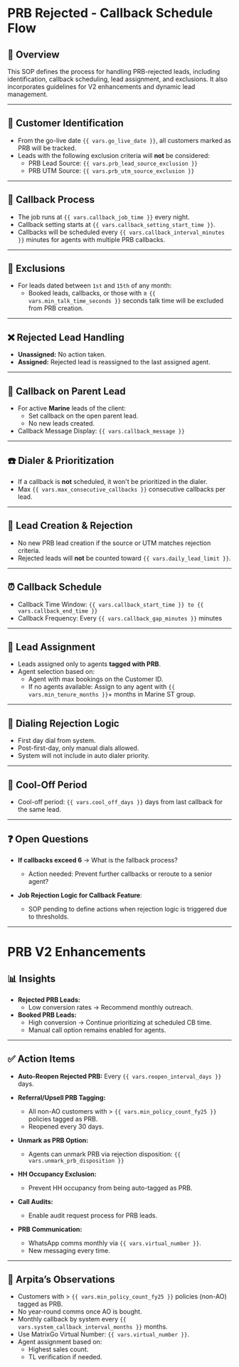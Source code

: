# PRB Rejected - Callback Schedule Flow

## 🧾 Overview

This SOP defines the process for handling PRB-rejected leads, including identification, callback scheduling, lead assignment, and exclusions. It also incorporates guidelines for V2 enhancements and dynamic lead management.

---

## 👤 Customer Identification

- From the go-live date `{{ vars.go_live_date }}`, all customers marked as PRB will be tracked.
- Leads with the following exclusion criteria will **not** be considered:
  - PRB Lead Source: `{{ vars.prb_lead_source_exclusion }}`
  - PRB UTM Source: `{{ vars.prb_utm_source_exclusion }}`

---

## 📆 Callback Process

- The job runs at `{{ vars.callback_job_time }}` every night.
- Callback setting starts at `{{ vars.callback_setting_start_time }}`.
- Callbacks will be scheduled every `{{ vars.callback_interval_minutes }}` minutes for agents with multiple PRB callbacks.

---

## 🚫 Exclusions

- For leads dated between `1st` and `15th` of any month:
  - Booked leads, callbacks, or those with ≥ `{{ vars.min_talk_time_seconds }}` seconds talk time will be excluded from PRB creation.

---

## ❌ Rejected Lead Handling

- **Unassigned:** No action taken.
- **Assigned:** Rejected lead is reassigned to the last assigned agent.

---

## 🔁 Callback on Parent Lead

- For active **Marine** leads of the client:
  - Set callback on the open parent lead.
  - No new leads created.
- Callback Message Display: `{{ vars.callback_message }}`

---

## ☎️ Dialer & Prioritization

- If a callback is **not** scheduled, it won't be prioritized in the dialer.
- Max `{{ vars.max_consecutive_callbacks }}` consecutive callbacks per lead.

---

## 🧾 Lead Creation & Rejection

- No new PRB lead creation if the source or UTM matches rejection criteria.
- Rejected leads will **not** be counted toward `{{ vars.daily_lead_limit }}`.

---

## ⏰ Callback Schedule

- Callback Time Window: `{{ vars.callback_start_time }} to {{ vars.callback_end_time }}`
- Callback Frequency: Every `{{ vars.callback_gap_minutes }}` minutes

---

## 👥 Lead Assignment

- Leads assigned only to agents **tagged with PRB**.
- Agent selection based on:
  - Agent with max bookings on the Customer ID.
  - If no agents available: Assign to any agent with `{{ vars.min_tenure_months }}`+ months in Marine ST group.

---

## 🛑 Dialing Rejection Logic

- First day dial from system.
- Post-first-day, only manual dials allowed.
- System will not include in auto dialer priority.

---

## 🌙 Cool-Off Period

- Cool-off period: `{{ vars.cool_off_days }}` days from last callback for the same lead.

---

## ❓ Open Questions

- **If callbacks exceed 6** → What is the fallback process?
  - Action needed: Prevent further callbacks or reroute to a senior agent?

- **Job Rejection Logic for Callback Feature**:
  - SOP pending to define actions when rejection logic is triggered due to thresholds.

---

# PRB V2 Enhancements

## 📊 Insights

- **Rejected PRB Leads:**
  - Low conversion rates → Recommend monthly outreach.
- **Booked PRB Leads:**
  - High conversion → Continue prioritizing at scheduled CB time.
  - Manual call option remains enabled for agents.

---

## ✅ Action Items

- **Auto-Reopen Rejected PRB:** Every `{{ vars.reopen_interval_days }}` days.
- **Referral/Upsell PRB Tagging:**
  - All non-AO customers with > `{{ vars.min_policy_count_fy25 }}` policies tagged as PRB.
  - Reopened every 30 days.

- **Unmark as PRB Option:**
  - Agents can unmark PRB via rejection disposition: `{{ vars.unmark_prb_disposition }}`

- **HH Occupancy Exclusion:**
  - Prevent HH occupancy from being auto-tagged as PRB.

- **Call Audits:**
  - Enable audit request process for PRB leads.

- **PRB Communication:**
  - WhatsApp comms monthly via `{{ vars.virtual_number }}`.
  - New messaging every time.

---

## 🧠 Arpita’s Observations

- Customers with > `{{ vars.min_policy_count_fy25 }}` policies (non-AO) tagged as PRB.
- No year-round comms once AO is bought.
- Monthly callback by system every `{{ vars.system_callback_interval_months }}` months.
- Use MatrixGo Virtual Number: `{{ vars.virtual_number }}`.
- Agent assignment based on:
  - Highest sales count.
  - TL verification if needed.
